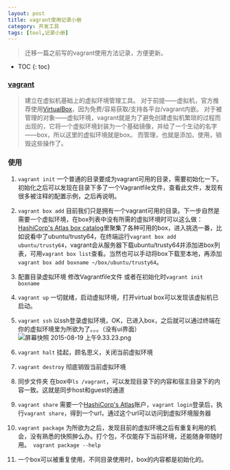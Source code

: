 ```yaml
---
layout: post
title: vagrant使用记录小册
category: 开发工具
tags: [tool,记录小册]
---
```

> 迁移一篇之前写的vagrant使用方法记录，方便更新。

* TOC
{: toc}

### [vagrant](https://www.vagrantup.com/)

> 建立在虚拟机基础上的虚拟环境管理工具。
对于前提——虚拟机，官方推荐使用[VirtualBox](http://www.virtualbox.org/)，因为免费/容易获取/支持各平台/vagrant内嵌。
对于被管理的对象——虚拟环境，vagrant就是为了避免创建虚拟机繁琐的过程而出现的，它将一个虚拟环境封装为一个基础镜像，并给了一个生动的名字——box，所以这里的虚拟环境就是box。
而管理，也就是添加，使用，销毁这些操作了。

### 使用

1. ```vagrant init```
一个普通的目录要成为vagrant可用的目录，需要初始化一下。初始化之后可以发现在目录下多了一个Vagrantfile文件，查看此文件，发现有很多被注释的配置示例，之后再说明。

2. ```vagrant box add```
目前我们只是拥有一个vagrant可用的目录。下一步自然是需要一个虚拟环境，在box列表中没有所需的虚拟环境时可以这么做：[HashiCorp's Atlas box catalog](https://atlas.hashicorp.com/boxes/search)里聚集了各种可用的box，进入挑选一番，比如说看中了ubuntu/trusty64，在终端运行```vagrant box add ubuntu/trusty64```，vagrant会从服务器下载ubuntu/trusty64并添加进box列表，可用```vagrant box list```查看。当然也可以手动将box下载至本地，再添加```vagrant box add boxname ~/box/ubuntu/trusty64```。

3. 配置目录虚拟环境
修改Vagrantfile文件
或者在初始化时```vagrant init boxname```

4. ```vagrant up```
一切就绪，启动虚拟环境，打开virtual box可以发现该虚拟机已启动。

5. ```vagrant ssh```
以ssh登录虚拟环境，OK，已进入box，之后就可以通过终端在你的虚拟环境里为所欲为了。。。（没有ui界面）
![屏幕快照 2015-08-19 上午9.33.23.png](http://upload-images.jianshu.io/upload_images/313526-88d4eca81a059b34.png?imageMogr2/auto-orient/strip|imageView2/2/w/1240)

6. ```vagrant halt```
挂起，顾名思义，关闭当前虚拟环境

7. ```vagrant destroy``` 
彻底销毁当前虚拟环境

7. 同步文件夹
在box中```ls /vagrant```，可以发现目录下的内容和宿主目录下的内容一致。这就是同步host和guest的通道

8. ```vagrant share```
需要一个[HashiCorp's Atlas](https://atlas.hashicorp.com/)账户，```vagrant login```登录后，执行```vagrant share```，得到一个url，通过这个url可以访问到虚拟环境服务器

9. ```vagrant package```
为所欲为之后，发现目前的虚拟环境之后有重复利用的机会，没有熟悉的快照肿么办。打个包，不仅能存下当前环境，还能随身带随时用。```
vagrant package --help```

10. 一个box可以被重复使用，不同目录使用时，box的内容都是初始化的。